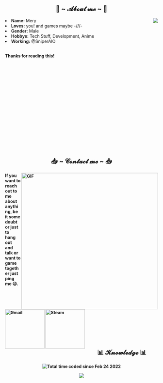 <h2 align="center"> 👤 ~ 𝓐𝓫𝓸𝓾𝓽 𝓶𝓮 ~ 👤 </h2>
<img src="https://24.media.tumblr.com/733c37d38334c7054d2c1aaa98522fe0/tumblr_mw2sijQDIO1skmy2bo1_500.gif" align="right">
<li>
<b>Name:</b> Mery</li>
<li>
<b>Loves:</b> you! and games maybe -///-
</li>
<li>
<b>Gender:</b> Male
</li>
<li>
<b>Hobbys:</b> Tech Stuff, Development, Anime
</li>
<li>
<b>Working:</b> @SniperAIO
</li>
<br>
<p><b>     Thanks for reading this!<br>

</div>
<div>

<p>
 </br>
<p>
 </br>
 <p>
 </br>
<p>
 </br>
 <p>
 </br>
<p>
 </br>
 <p>
 </br>
<p>
 </br>
  </br>
<p>
 </br>
 
<h2 align="center"> 📥 ~ 𝓒𝓸𝓷𝓽𝓪𝓬𝓽 𝓶𝓮 ~ 📥 </h2>
<img hight="320" width="450" align="right" alt="GIF" src="https://i.pinimg.com/originals/59/0e/26/590e26fc96fbbcaa30438cf5822ed65b.gif">


If you want to reach out to me about anything, be it some doubt or just to hang out and talk or want to game together just ping me 😉.

<a href="https://github.com/MarianoAkaMery/MarianoAkaMery/blob/main/Mail">
 <img align="left" alt="Gmail" width="130" hight="100" src="https://github.com/Xx-Ashutosh-xX/Xx-Ashutosh-xX/blob/master/assets/icons/gmail.png" />
</a>
</a>
<a href="https://steamcommunity.com/profiles/76561198339450438/">
  <img align="left" alt="Steam" width="130" hight="100" src="https://github.com/Xx-Ashutosh-xX/Xx-Ashutosh-xX/blob/master/assets/icons/steam.png" />
</a>
 </p>
 

</div>
</div>
</br>
</br>
</br>
</br>
</br>
</br>
</br>
</div>
<div>
<p>
 </br>
</a>
 </p>
<h2 align="center"> 📊 𝓚𝓷𝓸𝔀𝓵𝓮𝓭𝓰𝓮 📊 </h2>

<p align="center" >  
<img src="https://wakatime.com/badge/user/a3a57f00-88f0-42a3-86c5-1f4e2bcde16d.svg" alt="Total time coded since Feb 24 2022" /></a>
<p align="center" >  
  <a href="https://github.com/anuraghazra/github-readme-stats"> 
<img  src="https://github-readme-stats.vercel.app/api?username=MarianoAkaMery&&show_icons=true&theme=radical"/>
  </a>
  </p>
